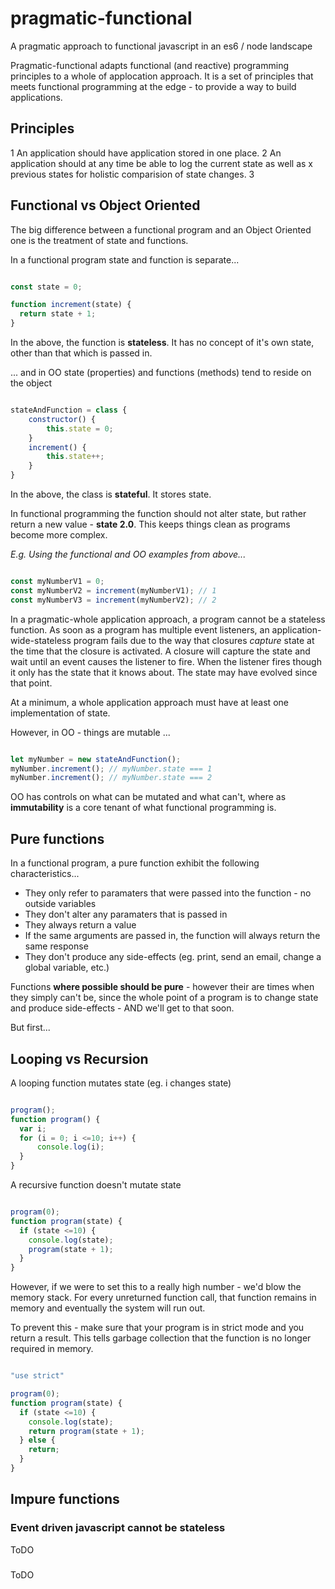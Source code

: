 # pragmatic-functional
A pragmatic approach to functional javascript in an es6 / node landscape

Pragmatic-functional adapts functional (and reactive) programming principles to a whole of applocation approach. It is a set of principles that meets functional programming at the edge - to provide a way to build applications.

Principles
----------

1 An application should have application stored in one place.
2 An application should at any time be able to log the current state as well as x previous states for holistic comparision of state changes.
3

Functional vs Object Oriented
-----------------------------

The big difference between a functional program and an Object Oriented one is the treatment of state and functions.

In a functional program state and function is separate...

```javascript

const state = 0;

function increment(state) {
  return state + 1;
}

```

In the above, the function is **stateless**. It has no concept of it's own state, other than that which is passed in.

... and in OO state (properties) and functions (methods) tend to reside on the object

```javascript

stateAndFunction = class {
  	constructor() {
    	this.state = 0;
    }
	increment() {
    	this.state++;
    }
}

```

In the above, the class is **stateful**. It stores state.

In functional programming the function should not alter state, but rather return a new value - **state 2.0**. 
This keeps things clean as programs become more complex.

*E.g. Using the functional and OO examples from above...*

```javascript

const myNumberV1 = 0;
const myNumberV2 = increment(myNumberV1); // 1
const myNumberV3 = increment(myNumberV2); // 2

```

In a pragmatic-whole application approach, a program cannot be a stateless function. As soon as a program has multiple event listeners, an application-wide-stateless program fails due to the way that closures *capture* state at the time that the closure is activated. A closure will capture the state and wait until an event causes the listener to fire. When the listener fires though it only has the state that it knows about. The state may have evolved since that point.

At a minimum, a whole application approach must have at least one implementation of state. 





However, in OO - things are mutable ...

```javascript

let myNumber = new stateAndFunction();
myNumber.increment(); // myNumber.state === 1
myNumber.increment(); // myNumber.state === 2

```

OO has controls on what can be mutated and what can't, where as **immutability** is a core tenant of what functional programming is.

Pure functions
--------------

In a functional program, a pure function exhibit the following characteristics...

- They only refer to paramaters that were passed into the function - no outside variables
- They don't alter any paramaters that is passed in
- They always return a value
- If the same arguments are passed in, the function will always return the same response
- They don't produce any side-effects (eg. print, send an email, change a global variable, etc.)

Functions **where possible should be pure** - however their are times when they simply can't be, 
since the whole point of a program is to change state and produce side-effects - AND we'll get to that soon.

But first...

Looping vs Recursion
----------------------------

A looping function mutates state (eg. i changes state)

```javascript

program();
function program() {
  var i;
  for (i = 0; i <=10; i++) {
      console.log(i);
  } 
}

```

A recursive function doesn't mutate state

```javascript

program(0);
function program(state) {
  if (state <=10) {
    console.log(state);
  	program(state + 1);
  }
}

```

However, if we were to set this to a really high number - we'd blow the memory stack. For every unreturned function call, that function remains in memory and eventually the system will run out.

To prevent this - make sure that your program is in strict mode and you return a result. This tells garbage collection that the function is no longer required in memory.

```javascript

"use strict"

program(0);
function program(state) {
  if (state <=10) {
    console.log(state);
  	return program(state + 1);
  } else {
    return;
  }
}

```

## Impure functions

### Event driven javascript cannot be stateless

ToDO

###

ToDO













